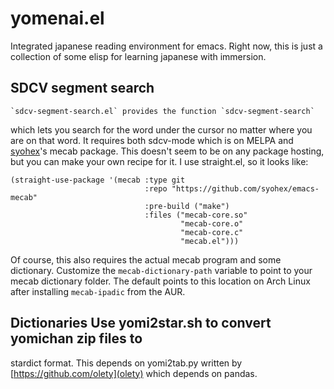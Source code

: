 # yomenai.el

Integrated japanese reading environment for emacs. Right now, this is
just a collection of some elisp for learning japanese with immersion.

## SDCV segment search
    `sdcv-segment-search.el` provides the function `sdcv-segment-search`
which lets you search for the word under the cursor no matter where
you are on that word. It requires both sdcv-mode which is on MELPA and
[syohex](https://github.com/syohex)'s mecab package. This doesn't seem
to be on any package hosting, but you can make your own recipe for
it. I use straight.el, so it looks like:

```emacs-lisp
(straight-use-package '(mecab :type git
                              :repo "https://github.com/syohex/emacs-mecab"
                              :pre-build ("make")
                              :files ("mecab-core.so"
                                      "mecab-core.o"
                                      "mecab-core.c"
                                      "mecab.el")))
```

Of course, this also requires the actual mecab program and some
dictionary.  Customize the `mecab-dictionary-path` variable to point
to your mecab dictionary folder.  The default points to this location
on Arch Linux after installing `mecab-ipadic` from the AUR.

## Dictionaries Use yomi2star.sh to convert yomichan zip files to
stardict format. This depends on yomi2tab.py written by
[https://github.com/olety](olety) which depends on pandas.
